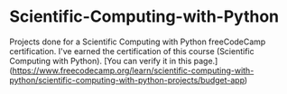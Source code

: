 # Scientific-Computing-with-Python
Projects done for a Scientific Computing with Python freeCodeCamp certification.
I've earned the certification of this course (Scientific Computing with Python). [You can verify it in this page.] (https://www.freecodecamp.org/learn/scientific-computing-with-python/scientific-computing-with-python-projects/budget-app)
